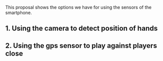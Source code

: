 This proposal shows the options we have for using the sensors of the smartphone. 

## 1. Using the camera to detect position of hands



## 2. Using the gps sensor to play against players close


